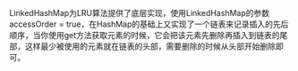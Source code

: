 LinkedHashMap为LRU算法提供了底层实现，使用LinkedHashMap的参数accessOrder = true，在HashMap的基础上又实现了一个链表来记录插入的先后顺序，当你使用get方法获取元素的时候，它会把该元素先删除再插入到链表的尾部，这样最少被使用的元素就在链表的头部，需要删除的时候从头部开始删除即可。


